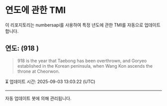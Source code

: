 
# 연도에 관한 TMI

이 리포지토리는 numbersapi를 사용하여 특정 년도에 관한 TMI를 자동으로 업데이트합니다.

## 연도: (918 )
> 918 is the year that Taebong has been overthrown, and Goryeo established in the Korean peninsula, when Wang Kon ascends the throne at Cheorwon.

⏳ 업데이트 시간: 2025-09-03 13:03:22 (UTC)

---
자동 업데이트 봇에 의해 관리됩니다.
